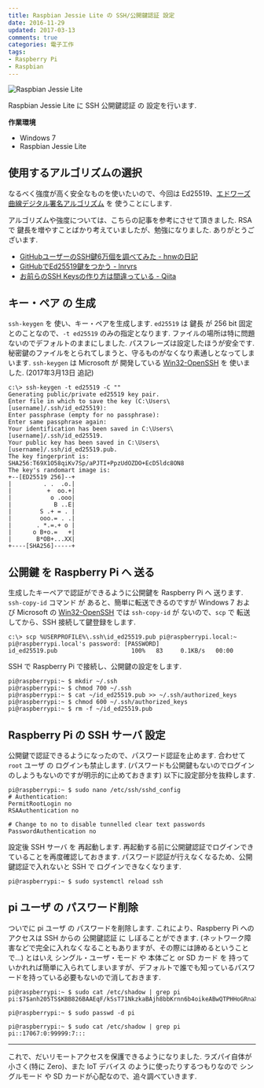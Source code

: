 ```yaml
---
title: Raspbian Jessie Lite の SSH/公開鍵認証 設定
date: 2016-11-29
updated: 2017-03-13
comments: true
categories: 電子工作
tags:
- Raspberry Pi
- Raspbian
---
```


![](/images/raspi/raspbian-jessie-lite/raspbian-jessie-lite.png "Raspbian Jessie Lite")

Raspbian Jessie Lite に SSH 公開鍵認証 の 設定を行います.

**作業環境**
- Windows 7
- Raspbian Jessie Lite


## 使用するアルゴリズムの選択
なるべく強度が高く安全なものを使いたいので、今回は Ed25519、[エドワーズ曲線デジタル署名アルゴリズム](https://ja.wikipedia.org/wiki/%E3%82%A8%E3%83%89%E3%83%AF%E3%83%BC%E3%82%BA%E6%9B%B2%E7%B7%9A%E3%83%87%E3%82%B8%E3%82%BF%E3%83%AB%E7%BD%B2%E5%90%8D%E3%82%A2%E3%83%AB%E3%82%B4%E3%83%AA%E3%82%BA%E3%83%A0) を 使うことにします.

アルゴリズムや強度については、こちらの記事を参考にさせて頂きました. RSA で 鍵長を増やすことばかり考えていましたが、勉強になりました. ありがとうございます.
- [GitHubユーザーのSSH鍵6万個を調べてみた - hnwの日記](http://d.hatena.ne.jp/hnw/20140705)
- [GitHubでEd25519鍵をつかう - lnrvrs](http://jnst.hateblo.jp/entry/2014/12/15/200542)
- [お前らのSSH Keysの作り方は間違っている - Qiita](http://qiita.com/suthio/items/2760e4cff0e185fe2db9)


## キー・ペア の 生成
`ssh-keygen` を 使い、キー・ペアを生成します. `ed25519` は 鍵長 が 256 bit 固定とのことなので、`-t ed25519` のみの指定となります.
ファイルの場所は特に問題ないのでデフォルトのままにしました. パスフレーズは設定したほうが安全です. 秘密鍵のファイルをとられてしまうと、守るものがなくなり素通しとなってしまいます.
`ssh-keygen` は Microsoft が 開発している [Win32-OpenSSH](https://github.com/PowerShell/Win32-OpenSSH/releases) を 使いました. (2017年3月13日 追記)
```shell-session
c:\> ssh-keygen -t ed25519 -C ""
Generating public/private ed25519 key pair.
Enter file in which to save the key (C:\Users\[username]/.ssh/id_ed25519):
Enter passphrase (empty for no passphrase):
Enter same passphrase again:
Your identification has been saved in C:\Users\[username]/.ssh/id_ed25519.
Your public key has been saved in C:\Users\[username]/.ssh/id_ed25519.pub.
The key fingerprint is:
SHA256:T69X1O58qiKv7Sp/aPJTI+PpzUdOZDO+EcD5ldc8ON8
The key's randomart image is:
+--[ED25519 256]--+
|         . .  .o.|
|          +  oo.+|
|           o .ooo|
|            B ..E|
|        S .+ = . |
|        ooo.= . .|
|       . *.=.+ o |
|      o B+o.=   +|
|       B*OB+...XX|
+----[SHA256]-----+
```


## 公開鍵 を Raspberry Pi へ 送る
生成したキーペアで認証ができるように公開鍵を Raspberry Pi へ 送ります.
`ssh-copy-id` コマンド が あると、簡単に転送できるのですが Windows 7 および Microsoft の [Win32-OpenSSH](https://github.com/PowerShell/Win32-OpenSSH/releases) では `ssh-copy-id` が ないので、`scp` で 転送してから、SSH 接続して鍵登録をします.
```shell-session
c:\> scp %USERPROFILE%\.ssh\id_ed25519.pub pi@raspberrypi.local:~
pi@raspberrypi.local's password: [PASSWORD]
id_ed25519.pub                     100%   83     0.1KB/s   00:00
```

SSH で Raspberry Pi で接続し、公開鍵の設定をします.
```shell-session
pi@raspberrypi:~ $ mkdir ~/.ssh
pi@raspberrypi:~ $ chmod 700 ~/.ssh
pi@raspberrypi:~ $ cat ~/id_ed25519.pub >> ~/.ssh/authorized_keys
pi@raspberrypi:~ $ chmod 600 ~/.ssh/authorized_keys
pi@raspberrypi:~ $ rm -f ~/id_ed25519.pub
```


## Raspberry Pi の SSH サーバ 設定
公開鍵で認証できるようになったので、パスワード認証を止めます.
合わせて `root` ユーザ の ログインも禁止します. (パスワードも公開鍵もないのでログインのしようもないのですが明示的に止めておきます)
以下に設定部分を抜粋します.
```shell-session
pi@raspberrypi:~ $ sudo nano /etc/ssh/sshd_config
# Authentication:
PermitRootLogin no
RSAAuthentication no

# Change to no to disable tunnelled clear text passwords
PasswordAuthentication no
```

設定後 SSH サーバ を 再起動します. 再起動する前に公開鍵認証でログインできていることを再度確認しておきます. パスワード認証が行えなくなるため、公開鍵認証で入れないと SSH で ログインできなくなります.
```shell-session
pi@raspberrypi:~ $ sudo systemctl reload ssh
```


## pi ユーザ の パスワード削除
ついでに pi ユーザ の パスワードを削除します. これにより、Raspberry Pi へのアクセスは SSH からの 公開鍵認証 に しぼることができます. (ネットワーク障害などで完全に入れなくなることもありますが、その際には諦めるということで...)
とはいえ シングル・ユーザ・モード や 本体ごと or SD カード を 持っていかれれば簡単に入られてしまいますが、デフォルトで誰でも知っているパスワードを持っている必要もないので消しておきます.
```shell-session
pi@raspberrypi:~ $ sudo cat /etc/shadow | grep pi
pi:$7$anh205TS$KBB826BAAEqF/kSsT71NkzkaBAjh8bbKrnn6b4oikeABwQTPHHoGRnaXXX.KX9MEn1eDm9XMSurRWiqg1pVXXX/:17067:0:99999:7:::

pi@raspberrypi:~ $ sudo passwd -d pi

pi@raspberrypi:~ $ sudo cat /etc/shadow | grep pi
pi::17067:0:99999:7:::
```



- - - -
これで、だいリモートアクセスを保護できるようになりました. ラズパイ自体が小さく(特に Zero)、また IoT デバイス のように使ったりするつもりなので シングルモード や SD カードが心配なので、追々調べていきます.
